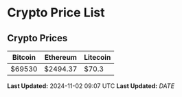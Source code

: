 # Crypto Price List

## Crypto Prices
| Bitcoin | Ethereum | Litecoin |
| ------- | -------- | -------- |
| $69530 | $2494.37 | $70.3 |
**Last Updated:** 2024-11-02 09:07 UTC
**Last Updated:** $DATE$
